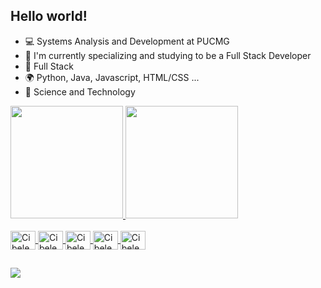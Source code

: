 ## Hello world! 

- 💻 Systems Analysis and Development at PUCMG
- 👻 I'm currently specializing and studying to be a Full Stack Developer
- 🧠 Full Stack
- 🌍 Python, Java, Javascript, HTML/CSS ...
- 🩶 Science and Technology

<div>
  <a href="https://github.com/cibelelira">
  <img height="180em" src="https://github-readme-stats.vercel.app/api?username=cibelelira&show_icons=true&theme=omni&include_all_commits=true&count_private=true"/>
  <img height="180em" src="https://github-readme-stats.vercel.app/api/top-langs/?username=cibelelira&layout=compact&langs_count=16&theme=omni"/>
</div>

<div style="display: inline_block"><br>
  <img align="center" alt="Cibele_Python" height="30" width="40" <img src="https://cdn.jsdelivr.net/gh/devicons/devicon@latest/icons/python/python-original.svg" />
  <img align="center" alt="Cibele_Java" height="30" width="40" <img src="https://cdn.jsdelivr.net/gh/devicons/devicon@latest/icons/java/java-original.svg" />
  <img align="center" alt="Cibele_Javascript" height="30" width="40" <img src="https://cdn.jsdelivr.net/gh/devicons/devicon@latest/icons/javascript/javascript-original.svg" />
  <img align="center" alt="Cibele_HTML5" height="30" width="40" <img src="https://cdn.jsdelivr.net/gh/devicons/devicon@latest/icons/html5/html5-original.svg" />
  <img align="center" alt="Cibele_CSS3" height="30" width="40" <img src="https://cdn.jsdelivr.net/gh/devicons/devicon@latest/icons/css3/css3-original.svg" />
</div>

##

<div>
  <a href="linkedin.com/in/cibelelira/" target="_blank"><img src="https://img.shields.io/badge/-LinkedIn-%230077B5?style=for-the-badge&logo=linkedin&logoColor=white" target="_blank"></a>
</div>
